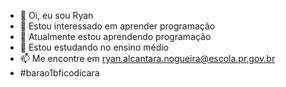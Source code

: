 - 👋 Oi, eu sou Ryan
- 👀 Estou interessado em aprender programação
- 🌱 Atualmente estou aprendendo programação
- 💞️ Estou estudando no ensino médio
- 📫 Me encontre em ryan.alcantara.nogueira@escola.pr.gov.br
- #barao1bficodicara

<!---
RayNoAlc/RayNoAlc is a ✨ special ✨ repository because its `README.md` (this file) appears on your GitHub profile.
You can click the Preview link to take a look at your changes.
--->
